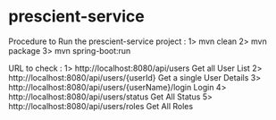 prescient-service
=================
Procedure to Run the prescient-service project :
1> mvn clean
2> mvn package
3> mvn spring-boot:run

URL to check :
1>  http://localhost:8080/api/users
    Get all User List
2>  http://localhost:8080/api/users/{userId}
    Get a single User Details
3> http://localhost:8080/api/users/{userName}/login
    Login
4>  http://localhost:8080/api/users/status
    Get All Status
5>  http://localhost:8080/api/users/roles
    Get All Roles
